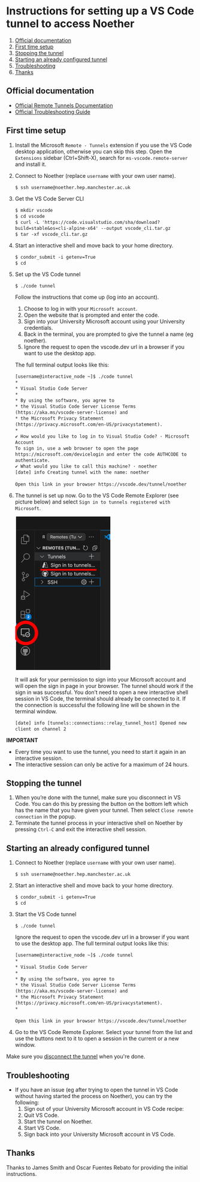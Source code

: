 # Instructions for setting up a VS Code tunnel to access Noether

1. [Official documentation](#official-documentation)
1. [First time setup](#first-time-setup)
1. [Stopping the tunnel](#stopping-the-tunnel)
1. [Starting an already configured tunnel](#starting-an-already-configured-tunnel)
1. [Troubleshooting](#troubleshooting)
1. [Thanks](#thanks)

## Official documentation

- [Official Remote Tunnels Documentation](https://code.visualstudio.com/docs/remote/tunnels)
- [Official Troubleshooting Guide](https://code.visualstudio.com/docs/remote/troubleshooting)

## First time setup
1. Install the Microsoft `Remote - Tunnels` extension if you use the VS Code desktop application, otherwise you can skip this step.
   Open the `Extensions` sidebar (Ctrl+Shift-X), search for `ms-vscode.remote-server` and install it.
1. Connect to Noether (replace `username` with your own user name).
   ```shell
   $ ssh username@noether.hep.manchester.ac.uk
   ```
1. Get the VS Code Server CLI
   ```shell
   $ mkdir vscode
   $ cd vscode
   $ curl -L 'https://code.visualstudio.com/sha/download?build=stable&os=cli-alpine-x64' --output vscode_cli.tar.gz
   $ tar -xf vscode_cli.tar.gz
   ```
1. Start an interactive shell and move back to your home directory.
   ```shell
   $ condor_submit -i getenv=True
   $ cd
   ```
1. Set up the VS Code tunnel
   ```shell
   $ ./code tunnel
   ```
   Follow the instructions that come up (log into an account).

   1. Choose to log in with your `Microsoft account`.
   1. Open the website that is prompted and enter the code.
   1. Sign into your University Microsoft account using your University credentials.
   1. Back in the terminal, you are prompted to give the tunnel a name (eg noether).
   1. Ignore the request to open the vscode.dev url in a browser if you want to use the desktop app.

   The full terminal output looks like this:
   ```
   [username@interactive_node ~]$ ./code tunnel
   *
   * Visual Studio Code Server
   *
   * By using the software, you agree to
   * the Visual Studio Code Server License Terms (https://aka.ms/vscode-server-license) and
   * the Microsoft Privacy Statement (https://privacy.microsoft.com/en-US/privacystatement).
   *
   ✔ How would you like to log in to Visual Studio Code? · Microsoft Account
   To sign in, use a web browser to open the page https://microsoft.com/devicelogin and enter the code AUTHCODE to authenticate.
   ✔ What would you like to call this machine? · noether
   [date] info Creating tunnel with the name: noether

   Open this link in your browser https://vscode.dev/tunnel/noether
   ```
1. The tunnel is set up now.
   Go to the VS Code Remote Explorer (see picture below) and select `Sign in to tunnels registered with Microsoft`.

   ![Remote Explorer](images/vscode_remote_explorer.png)

   It will ask for your permission to sign into your Microsoft account and will open the sign in page in your browser.
   The tunnel should work if the sign in was successful.
   You don’t need to open a new interactive shell session in VS Code, the terminal should already be connected to it.
   If the connection is successful the following line will be shown in the terminal window.
   ```
   [date] info [tunnels::connections::relay_tunnel_host] Opened new client on channel 2
   ```
**IMPORTANT**
- Every time you want to use the tunnel, you need to start it again in an interactive session.
- The interactive session can only be active for a maximum of 24 hours.

## Stopping the tunnel
1. When you’re done with the tunnel, make sure you disconnect in VS Code.
   You can do this by pressing the button on the bottom left which has the name that you have given your tunnel.
   Then select `Close remote connection` in the popup.
1. Terminate the tunnel process in your interactive shell on Noether by pressing `Ctrl-C` and exit the interactive shell session.

## Starting an already configured tunnel

1. Connect to Noether (replace `username` with your own user name).
   ```shell
   $ ssh username@noether.hep.manchester.ac.uk
   ```
1. Start an interactive shell and move back to your home directory.
   ```shell
   $ condor_submit -i getenv=True
   $ cd
   ```
1. Start the VS Code tunnel
   ```shell
   $ ./code tunnel
   ```
   Ignore the request to open the vscode.dev url in a browser if you want to use the desktop app.
   The full terminal output looks like this:
   ```
   [username@interactive_node ~]$ ./code tunnel
   *
   * Visual Studio Code Server
   *
   * By using the software, you agree to
   * the Visual Studio Code Server License Terms (https://aka.ms/vscode-server-license) and
   * the Microsoft Privacy Statement (https://privacy.microsoft.com/en-US/privacystatement).
   *

   Open this link in your browser https://vscode.dev/tunnel/noether
   ```
1. Go to the VS Code Remote Explorer.
   Select your tunnel from the list and use the buttons next to it to open a session in the current or a new window.

Make sure you [disconnect the tunnel](#stopping-the-tunnel) when you're done.

## Troubleshooting

- If you have an issue (eg after trying to open the tunnel in VS Code without having started the process on Noether), you can try the following:
  1. Sign out of your University Microsoft account in VS Code recipe:
  1. Quit VS Code.
  1. Start the tunnel on Noether.
  1. Start VS Code.
  1. Sign back into your University Microsoft account in VS Code.

## Thanks

Thanks to James Smith and Oscar Fuentes Rebato for providing the initial instructions.
